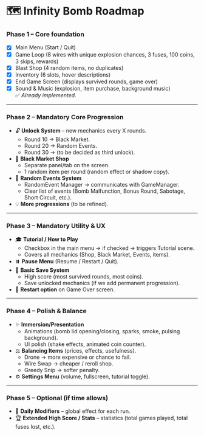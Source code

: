 # 🗺️ Infinity Bomb Roadmap

### **Phase 1 – Core foundation**
- [x] Main Menu (Start / Quit)  
- [x] Game Loop (8 wires with unique explosion chances, 3 fuses, 100 coins, 3 skips, rewards)  
- [x] Blast Shop (4 random items, no duplicates)  
- [x] Inventory (6 slots, hover descriptions)  
- [x] End Game Screen (displays survived rounds, game over)  
- [x] Sound & Music (explosion, item purchase, background music)  
✅ *Already implemented.*  

---

### **Phase 2 – Mandatory Core Progression**
- 🔓 **Unlock System** – new mechanics every X rounds.  
  - Round 10 → Black Market.  
  - Round 20 → Random Events.  
  - Round 30 → (to be decided as third unlock).  
- 🛒 **Black Market Shop**  
  - Separate panel/tab on the screen.  
  - 1 random item per round (random effect or shadow copy).  
- 🎲 **Random Events System**  
  - RandomEvent Manager → communicates with GameManager.  
  - Clear list of events (Bomb Malfunction, Bonus Round, Sabotage, Short Circuit, etc.).  
- 💡 **More progressions** (to be refined).  

---

### **Phase 3 – Mandatory Utility & UX**
- 🎓 **Tutorial / How to Play**  
  - Checkbox in the main menu → if checked → triggers Tutorial scene.  
  - Covers all mechanics (Shop, Black Market, Events, items).  
- ⏸️ **Pause Menu** (Resume / Restart / Quit).  
- 💾 **Basic Save System**  
  - High score (most survived rounds, most coins).  
  - Save unlocked mechanics (if we add permanent progression).  
- 🔄 **Restart option** on Game Over screen.  

---

### **Phase 4 – Polish & Balance**
- ✨ **Immersion/Presentation**  
  - Animations (bomb lid opening/closing, sparks, smoke, pulsing background).  
  - UI polish (shake effects, animated coin counter).  
- ⚖️ **Balancing Items** (prices, effects, usefulness).  
  - Drone → more expensive or chance to fail.  
  - Wire Swap → cheaper / reroll shop.  
  - Greedy Snip → softer penalty.  
- ⚙️ **Settings Menu** (volume, fullscreen, tutorial toggle).  

---

### **Phase 5 – Optional (if time allows)**
- 📅 **Daily Modifiers** – global effect for each run.  
- 🏆 **Extended High Score / Stats** – statistics (total games played, total fuses lost, etc.).  
